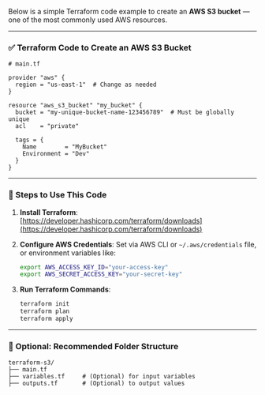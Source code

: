 Below is a simple Terraform code example to create an **AWS S3 bucket** — one of the most commonly used AWS resources.

---

### ✅ **Terraform Code to Create an AWS S3 Bucket**

```hcl
# main.tf

provider "aws" {
  region = "us-east-1"  # Change as needed
}

resource "aws_s3_bucket" "my_bucket" {
  bucket = "my-unique-bucket-name-123456789"  # Must be globally unique
  acl    = "private"

  tags = {
    Name        = "MyBucket"
    Environment = "Dev"
  }
}
```

---

### 🧾 Steps to Use This Code

1. **Install Terraform**:
   [https://developer.hashicorp.com/terraform/downloads](https://developer.hashicorp.com/terraform/downloads)

2. **Configure AWS Credentials**:
   Set via AWS CLI or `~/.aws/credentials` file, or environment variables like:

   ```bash
   export AWS_ACCESS_KEY_ID="your-access-key"
   export AWS_SECRET_ACCESS_KEY="your-secret-key"
   ```

3. **Run Terraform Commands**:

   ```bash
   terraform init
   terraform plan
   terraform apply
   ```

---

### 📁 Optional: Recommended Folder Structure

```
terraform-s3/
├── main.tf
├── variables.tf     # (Optional) for input variables
├── outputs.tf       # (Optional) to output values
```
